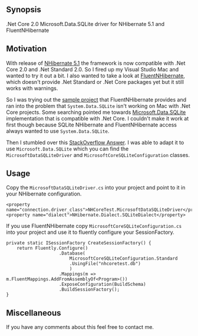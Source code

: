 ## Synopsis

.Net Core 2.0 Microsoft.Data.SQLite driver for NHibernate 5.1 and FluentNHibernate

## Motivation

With release of [NHibernate 5.1](https://github.com/nhibernate/nhibernate-core/releases/tag/5.1.0) the framework is now compatible with .Net Core 2.0 and .Net Standard 2.0. So I fired up my Visual Studio Mac and wanted to try it out a bit. I also wanted to take a look at [FluentNHibernate](https://github.com/FluentNHibernate/fluent-nhibernate), which doesn't provide .Net Standard or .Net Core packages yet but it still works with warnings.

So I was trying out the [sample project](https://github.com/FluentNHibernate/fluent-nhibernate/wiki/Getting-started) that FluentNHibernate provides and ran into the problem that `System.Data.SQLite` isn't working on Mac with .Net Core projects. Some searching pointed me towards [Microsoft.Data.SQLite](https://github.com/aspnet/Microsoft.Data.Sqlite) implementation that is compatible with .Net Core. I couldn't make it work at first though because SQLite NHibernate and FluentNHibernate access always wanted to use `System.Data.SQLite`. 

Then I stumbled over this [StackOverflow Answer](https://stackoverflow.com/a/7645822/3018064). I was able to adapt it to use `Microsoft.Data.SQLite` which you can find the `MicrosoftDataSQLiteDriver` and `MicrosoftCoreSQLiteConfiguration` classes.  

## Usage

Copy the `MicrosoftDataSQLiteDriver.cs` into your project and point to it in your NHibernate configuration.

````
<property name="connection.driver_class">NHCoreTest.MicrosoftDataSQLiteDriver</property>
<property name="dialect">NHibernate.Dialect.SQLiteDialect</property> 
````

If you use FluentNHibernate copy `MicrosoftCoreSQLiteConfiguration.cs` into your project and use it to fluently configure your SessionFactory. 

```
private static ISessionFactory CreateSessionFactory() {
    return Fluently.Configure()
                    .Database(
                        MicrosoftCoreSQLiteConfiguration.Standard
                        .UsingFile("nhcoretest.db")
                        )
                    .Mappings(m => m.FluentMappings.AddFromAssemblyOf<Program>())
                    .ExposeConfiguration(BuildSchema)
                    .BuildSessionFactory();
}
```

## Miscellaneous

If you have any comments about this feel free to contact me. 

